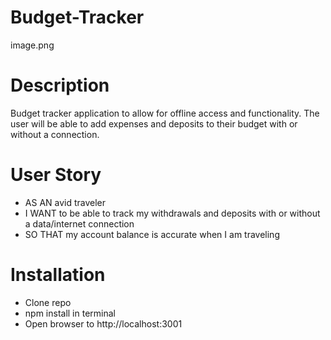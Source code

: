 # Budget-Tracker
image.png

# Description
Budget tracker application to allow for offline access and functionality. The user will be able to add expenses and deposits to their budget with or without a connection.

# User Story
- AS AN avid traveler
- I WANT to be able to track my withdrawals and deposits with or without a data/internet connection
- SO THAT my account balance is accurate when I am traveling 

# Installation
- Clone repo
- npm install in terminal
- Open browser to http://localhost:3001

